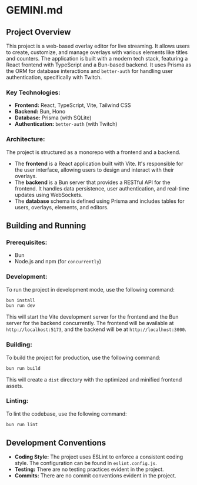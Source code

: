 # GEMINI.md

## Project Overview

This project is a web-based overlay editor for live streaming. It allows users to create, customize, and manage overlays with various elements like titles and counters. The application is built with a modern tech stack, featuring a React frontend with TypeScript and a Bun-based backend. It uses Prisma as the ORM for database interactions and `better-auth` for handling user authentication, specifically with Twitch.

### Key Technologies:

*   **Frontend:** React, TypeScript, Vite, Tailwind CSS
*   **Backend:** Bun, Hono
*   **Database:** Prisma (with SQLite)
*   **Authentication:** `better-auth` (with Twitch)

### Architecture:

The project is structured as a monorepo with a frontend and a backend.

*   The **frontend** is a React application built with Vite. It's responsible for the user interface, allowing users to design and interact with their overlays.
*   The **backend** is a Bun server that provides a RESTful API for the frontend. It handles data persistence, user authentication, and real-time updates using WebSockets.
*   The **database** schema is defined using Prisma and includes tables for users, overlays, elements, and editors.

## Building and Running

### Prerequisites:

*   Bun
*   Node.js and npm (for `concurrently`)

### Development:

To run the project in development mode, use the following command:

```bash
bun install
bun run dev
```

This will start the Vite development server for the frontend and the Bun server for the backend concurrently. The frontend will be available at `http://localhost:5173`, and the backend will be at `http://localhost:3000`.

### Building:

To build the project for production, use the following command:

```bash
bun run build
```

This will create a `dist` directory with the optimized and minified frontend assets.

### Linting:

To lint the codebase, use the following command:

```bash
bun run lint
```

## Development Conventions

*   **Coding Style:** The project uses ESLint to enforce a consistent coding style. The configuration can be found in `eslint.config.js`.
*   **Testing:** There are no testing practices evident in the project.
*   **Commits:** There are no commit conventions evident in the project.
